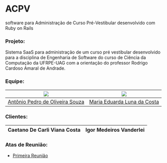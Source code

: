 # ACPV
software para Administração de Curso Pré-Vestibular desenvolvido com Ruby on Rails

### Projeto:
Sistema SaaS para administração de um curso pré vestibular desenvolvido para a disciplina de Engenharia de Software do curso de Ciência da Computação da UFRPE-UAG com a orientação do professor Rodrigo Cardoso Amaral de Andrade.

### Equipe:
[![](https://avatars2.githubusercontent.com/u/42222988?s=400&v=4)](https://github.com/antoniopedroo) |  [![](https://avatars2.githubusercontent.com/u/48771332?s=415&v=4)](https://github.com/eduardaluna)
---|---
[Antônio Pedro de Oliveira Souza](https://github.com/antoniopedroo) | [Maria Eduarda Luna da Costa](https://github.com/eduardaluna)

### Clientes:
Caetano De Carli Viana Costa | Igor Medeiros Vanderlei
---|---

### Atas de Reunião:

* [Primeira Reunião](https://github.com/CirandaPopular/ACPV/blob/master/AtaPrimeiraReuniao.pdf)
